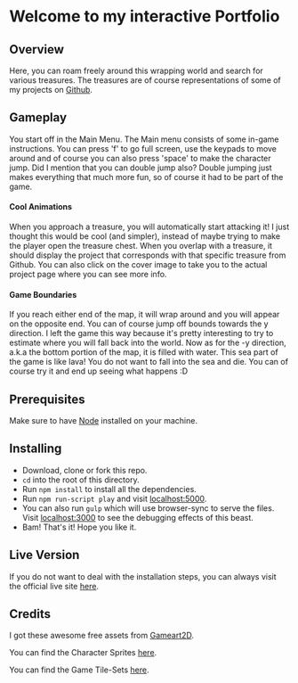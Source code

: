 # Welcome to my interactive Portfolio

## Overview
Here, you can roam freely around this wrapping world and search for various treasures.
The treasures are of course representations of some of my projects on [Github](https://github.com/damianlajara).

## Gameplay
You start off in the Main Menu. The Main menu consists of some in-game instructions. You can press 'f' to go full screen, use the keypads to move around and of course you can also press 'space' to make the character jump.
Did I mention that you can double jump also? Double jumping just makes everything that much more fun, so of course it had to be part of the game. 

#### Cool Animations
When you approach a treasure, you will automatically start attacking it! I just thought this would be cool (and simpler), instead of maybe trying to make the player open the treasure chest. When you overlap with a treasure, it should display the project that corresponds with that specific treasure from Github. You can also click on the cover image to take you to the actual project page where you can see more info.

#### Game Boundaries
If you reach either end of the map, it will wrap around and you will appear on the opposite end. You can of course jump off bounds towards the y direction. I left the game this way because it's pretty interesting to try to estimate where you will fall back into the world. Now as for the -y direction, a.k.a the bottom portion of the map, it is filled with water. This sea part of the game is like lava! You do not want to fall into the sea and die. You can of course try it and end up seeing what happens :D

## Prerequisites
Make sure to have [Node](https://nodejs.org/en/) installed on your machine.

## Installing
* Download, clone or fork this repo.
* `cd` into the root of this directory.
* Run `npm install` to install all the dependencies.
* Run `npm run-script play` and visit [localhost:5000](localhost:5000).
* You can also run `gulp` which will use browser-sync to serve the files. Visit [localhost:3000](localhost:3000) to see the debugging effects of this beast.
* Bam! That's it! Hope you like it.

## Live Version
If you do not want to deal with the installation steps, you can always visit the official live site [here](https://interactive-phaser-portfolio.herokuapp.com/).

## Credits
I got these awesome free assets from [Gameart2D](http://www.gameart2d.com/).

You can find the Character Sprites [here](http://www.gameart2d.com/the-knight-free-sprites.html).

You can find the Game Tile-Sets [here](http://www.gameart2d.com/free-platformer-game-tileset.html).

